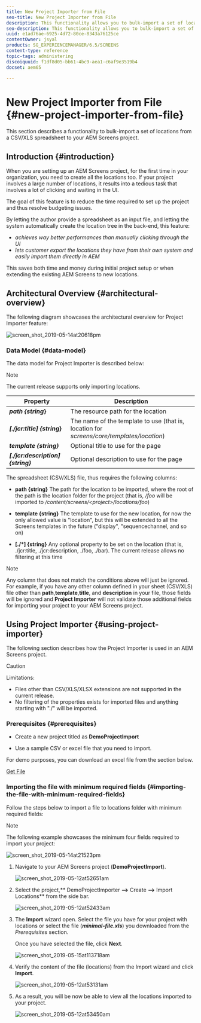 ```yaml
---
title: New Project Importer from File
seo-title: New Project Importer from File
description: This functionality allows you to bulk-import a set of locations from a CSV/XLS spreadsheet to your AEM Screens project.
seo-description: This functionality allows you to bulk-import a set of locations from a CSV/XLS spreadsheet to your AEM Screens project.
uuid: e1ad76ae-6925-4d72-80ce-8343a76125ce
contentOwner: jsyal
products: SG_EXPERIENCEMANAGER/6.5/SCREENS
content-type: reference
topic-tags: administering
discoiquuid: f1df8d05-bb61-4bc9-aea1-c6af9e3519b4
docset: aem65

---
```


# New Project Importer from File {#new-project-importer-from-file}

This section describes a functionality to bulk-import a set of locations from a CSV/XLS spreadsheet to your AEM Screens project.

## Introduction {#introduction}

When you are setting up an AEM Screens project, for the first time in your organization, you need to create all the locations too. If your project involves a large number of locations, it results into a tedious task that involves a lot of clicking and waiting in the UI.

The goal of this feature is to reduce the time required to set up the project and thus resolve budgeting issues.

By letting the author provide a spreadsheet as an input file, and letting the system automatically create the location tree in the back-end, this feature:

* *achieves way better performances than manually clicking through the UI*
* *lets customer export the locations they have from their own system and easily import them directly in AEM*

This saves both time and money during initial project setup or when extending the existing AEM Screens to new locations.

## Architectural Overview {#architectural-overview}

The following diagram showcases the architectural overview for Project Importer feature:

![screen_shot_2019-05-14at20618pm](assets/screen_shot_2019-05-14at20618pm.png)

### Data Model {#data-model}

The data model for Project Importer is described below:

>[!NOTE]
>
>The current release supports only importing locations.

| **Property** |**Description** |
|---|---|
| ***path {string*}** |The resource path for the location |
| ***[./jcr:title] {string*}** |The name of the template to use (that is, location for *screens/core/templates/location*) |
| ***template {string}*** |Optional title to use for the page |
| ***[./jcr:description] {string}*** |Optional description to use for the page |

The spreadsheet (CSV/XLS) file, thus requires the following columns:

* **path {string}** The path for the location to be imported, where the root of the path is the location folder for the project (that is, */foo* will be imported to */content/screens/&lt;project&gt;/locations/foo*)

* **template {string}** The template to use for the new location, for now the only allowed value is "location", but this will be extended to all the Screens templates in the future ("display", "sequencechannel, and so on)
* **[./*] {string}** Any optional property to be set on the location (that is, ./jcr:title, ./jcr:description, ./foo, ./bar). The current release allows no filtering at this time

>[!NOTE]
>
>Any column that does not match the conditions above will just be ignored. For example, if you have any other column defined in your sheet (CSV/XLS) file other than **path**,**template**,**title**, and **description** in your file, those fields will be ignored and **Project Importer** will not validate those additional fields for importing your project to your AEM Screens project.

## Using Project Importer {#using-project-importer}

The following section describes how the Project Importer is used in an AEM Screens project.

>[!CAUTION]
>
>Limitations:
>
>* Files other than CSV/XLS/XLSX extensions are not supported in the current release.
>* No filtering of the properties exists for imported files and anything starting with "./" will be imported.
>

### Prerequisites {#prerequisites}

* Create a new project titled as **DemoProjectImport**

* Use a sample CSV or excel file that you need to import.

For demo purposes, you can download an excel file from the section below.

[Get File](assets/minimal-file.xls)

### Importing the file with minimum required fields {#importing-the-file-with-minimum-required-fields}

Follow the steps below to import a file to locations folder with minimum required fields:

>[!NOTE]
>
>The following example showcases the minimum four fields required to import your project:

![screen_shot_2019-05-14at21523pm](assets/screen_shot_2019-05-14at21523pm.png)

1. Navigate to your AEM Screens project (**DemoProjectImport**).

   ![screen_shot_2019-05-12at52651am](assets/screen_shot_2019-05-12at52651am.png)

1. Select the project,** DemoProjectImporter **--&gt;** Create **--&gt;** Import Locations** from the side bar.

   ![screen_shot_2019-05-12at52433am](assets/screen_shot_2019-05-12at52433am.png)

1. The **Import** wizard open. Select the file you have for your project with locations or select the file (***minimal-file.xls***) you downloaded from the *Prerequisites* section.

   Once you have selected the file, click **Next**.

   ![screen_shot_2019-05-15at113718am](assets/screen_shot_2019-05-15at113718am.png)

1. Verify the content of the file (locations) from the Import wizard and click **Import**.

   ![screen_shot_2019-05-12at53131am](assets/screen_shot_2019-05-12at53131am.png)

1. As a result, you will be now be able to view all the locations imported to your project.

   ![screen_shot_2019-05-12at53450am](assets/screen_shot_2019-05-12at53450am.png)

